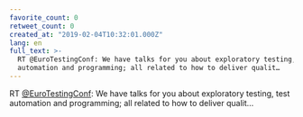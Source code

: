 ```yaml
---
favorite_count: 0
retweet_count: 0
created_at: "2019-02-04T10:32:01.000Z"
lang: en
full_text: >-
  RT @EuroTestingConf: We have talks for you about exploratory testing, test
  automation and programming; all related to how to deliver qualit…
---
```


RT [@EuroTestingConf](https://twitter.com/EuroTestingConf): We have talks for
you about exploratory testing, test automation and programming; all related to
how to deliver qualit…
